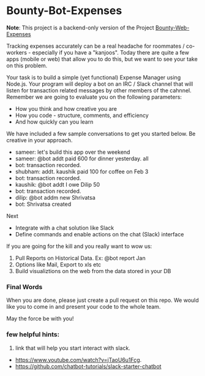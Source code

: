 Bounty-Bot-Expenses
===================
**Note**: This project is a backend-only version of the Project [Bounty-Web-Expenses](https://github.com/ArtooTrills/Bounty-Web-Expenses)

Tracking expenses accurately can be a real headache for roommates / co-workers - especially if you have a "kanjoos". Today there are quite a few apps (mobile or web) that allow you to do this, but we want to see your take on this problem.

Your task is to build a simple (yet functional) Expense Manager using Node.js. Your program will deploy a bot on an IRC / Slack channel that will listen for transaction related messages by other members of the cahnnel.
Remember we are going to evaluate you on the following parameters:
 * How you think and how creative you are
 * How you code - structure, comments, and efficiency
 * And how quickly can you learn

We have included a few sample conversations to get you started below. Be creative in your approach.

- sameer: let's build this app over the weekend
- sameer: @bot addt paid 600 for dinner yesterday. all
- bot: transaction recorded.
- shubham: addt. kaushik paid 100 for coffee on Feb 3
- bot: transaction recorded.
- kaushik: @bot addt I owe Dilip 50
- bot: transaction recorded.
- dilip: @bot addm new Shrivatsa
- bot: Shrivatsa created

Next
- Integrate with a chat solution like Slack
- Define commands and enable actions on the chat (Slack) interface

If you are going for the kill and you really want to wow us:

1.  Pull Reports on Historical Data. Ex: @bot report Jan
2.  Options like Mail, Export to xls etc
3.  Build visualiztions on the web from the data stored in your DB

### Final Words
When you are done, please just create a pull request on this repo. We would like you to come in and present your code to the whole team.

May the force be with you!

### few helpful hints:

1. link that will help you start interact with slack. 
 - https://www.youtube.com/watch?v=jTaoU6u1Fcg. 
 - https://github.com/chatbot-tutorials/slack-starter-chatbot



